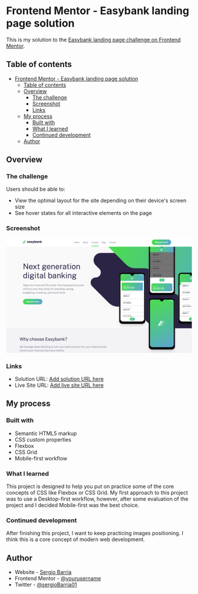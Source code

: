 # Frontend Mentor - Easybank landing page solution

This is my solution to the [Easybank landing page challenge on Frontend Mentor](https://www.frontendmentor.io/challenges/easybank-landing-page-WaUhkoDN). 

## Table of contents

- [Frontend Mentor - Easybank landing page solution](#frontend-mentor---easybank-landing-page-solution)
  - [Table of contents](#table-of-contents)
  - [Overview](#overview)
    - [The challenge](#the-challenge)
    - [Screenshot](#screenshot)
    - [Links](#links)
  - [My process](#my-process)
    - [Built with](#built-with)
    - [What I learned](#what-i-learned)
    - [Continued development](#continued-development)
  - [Author](#author)
  
## Overview

### The challenge

Users should be able to:

- View the optimal layout for the site depending on their device's screen size
- See hover states for all interactive elements on the page

### Screenshot

![Project Screenshot](./images/screenshot.png)

### Links

- Solution URL: [Add solution URL here](https://your-solution-url.com)
- Live Site URL: [Add live site URL here](https://your-live-site-url.com)

## My process

### Built with

- Semantic HTML5 markup
- CSS custom properties
- Flexbox
- CSS Grid
- Mobile-first workflow

### What I learned

This project is designed to help you put on practice some of the core concepts of CSS like Flexbox or CSS Grid. My first approach to this project was to use a Desktop-first workflow, however, after some evaluation of the project and I decided Mobile-first was the best choice.

### Continued development

After finishing this project, I want to keep practicing images positioning. I think this is a core concept of modern web development.

## Author

- Website - [Sergio Barria](https://www.sergiobarria.com)
- Frontend Mentor - [@yourusername](https://www.frontendmentor.io/profile/sergiobarria)
- Twitter - [@sergioBarria01](https://www.twitter.com/sergioBarria01)


